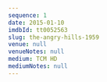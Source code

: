 ```yaml
---
sequence: 1
date: 2015-01-10
imdbId: tt0052563
slug: the-angry-hills-1959
venue: null
venueNotes: null
medium: TCM HD
mediumNotes: null
---
```


